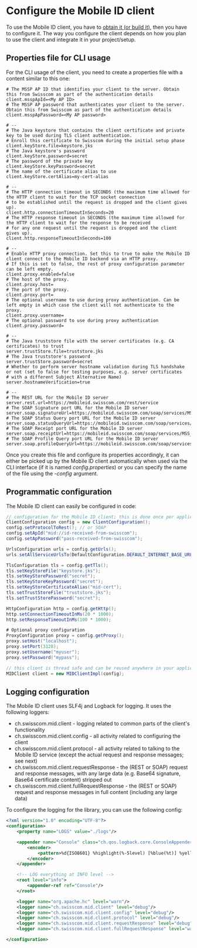 # Configure the Mobile ID client

To use the Mobile ID client, you have to [obtain it (or build it)](build-download-or-link.md), then you have to configure it. The way
you configure the client depends on how you plan to use the client and integrate it in your project/setup.

## Properties file for CLI usage

For the CLI usage of the client, you need to create a properties file with a content similar to this one:

```properties
# The MSSP AP ID that identifies your client to the server. Obtain this from Swisscom as part of the authentication details
client.msspApId=<My AP ID>
# The MSSP AP password that authenticates your client to the server. Obtain this from Swisscom as part of the authentication details
client.msspApPassword=<My AP password>

# --
# The Java keystore that contains the client certificate and private key to be used during TLS client authentication. 
# Enroll this certificate to Swisscom during the initial setup phase
client.keyStore.file=keystore.jks
# The Java keystore's password 
client.keyStore.password=secret
# The password of the private key 
client.keyStore.keyPassword=secret
# The name of the certificate alias to use 
client.keyStore.certAlias=my-cert-alias

# --
# The HTTP connection timeout in SECONDS (the maximum time allowed for the HTTP client to wait for the TCP socket connection
# to be established until the request is dropped and the client gives up).
client.http.connectionTimeoutInSeconds=20
# The HTTP response timeout in SECONDS (the maximum time allowed for the HTTP client to wait for the response to be received
# for any one request until the request is dropped and the client gives up).
client.http.responseTimeoutInSeconds=100

# --
# Enable HTTP proxy connection. Set this to true to make the Mobile ID client connect to the Mobile ID backend via an HTTP proxy.
# If this is set to false, the rest of proxy configuration parameter can be left empty. 
client.proxy.enabled=false
# The host of the proxy. 
client.proxy.host=
# The port of the proxy.
client.proxy.port=
# The optional username to use during proxy authentication. Can be left empty in which case the client will not authenticate to the proxy.
client.proxy.username=
# The optional password to use during proxy authentication
client.proxy.password=

# --
# The Java truststore file with the server certificates (e.g. CA certificates) to trust
server.trustStore.file=truststore.jks
# The Java truststore's password
server.trustStore.password=secret
# Whether to perform server hostname validation during TLS handshake or not (set to false for testing purposes, e.g. server certificates
# with a different Subject Alternative Name) 
server.hostnameVerification=true

# --
# The REST URL for the Mobile ID server
server.rest.url=https://mobileid.swisscom.com/rest/service
# The SOAP Signature port URL for the Mobile ID server 
server.soap.signatureUrl=https://mobileid.swisscom.com/soap/services/MSS_SignaturePort
# The SOAP Status Query port URL for the Mobile ID server
server.soap.statusQueryUrl=https://mobileid.swisscom.com/soap/services/MSS_StatusQueryPort
# The SOAP Receipt port URL for the Mobile ID server
server.soap.receiptUrl=https://mobileid.swisscom.com/soap/services/MSS_ReceiptPort
# The SOAP Profile Query port URL for the Mobile ID server
server.soap.profileQueryUrl=https://mobileid.swisscom.com/soap/services/MSS_ProfileQueryPort
```

Once you create this file and configure its properties accordingly, it can either be picked up by the Mobile ID client automatically
when used via the CLI interface (if it is named _config.properties_) or you can specify the name of the file using the _-config_ 
argument.

## Programmatic configuration

The Mobile ID client can easily be configured in code:
```java
// configuration for the Mobile ID client; this is done once per application lifetime
ClientConfiguration config = new ClientConfiguration();
config.setProtocolToRest(); // or SOAP
config.setApId("mid://id-received-from-swisscom");
config.setApPassword("pass-received-from-swisscom");

UrlsConfiguration urls = config.getUrls();
urls.setAllServiceUrlsTo(DefaultConfiguration.DEFAULT_INTERNET_BASE_URL + DefaultConfiguration.REST_ENDPOINT_SUB_URL);

TlsConfiguration tls = config.getTls();
tls.setKeyStoreFile("keystore.jks");
tls.setKeyStorePassword("secret");
tls.setKeyStoreKeyPassword("secret");
tls.setKeyStoreCertificateAlias("mid-cert");
tls.setTrustStoreFile("truststore.jks");
tls.setTrustStorePassword("secret");

HttpConfiguration http = config.getHttp();
http.setConnectionTimeoutInMs(20 * 1000);
http.setResponseTimeoutInMs(100 * 1000);

# Optional proxy configuration
ProxyConfiguration proxy = config.getProxy();
proxy.setHost("localhost");
proxy.setPort(3128);
proxy.setUsername("myuser");
proxy.setPassword("mypass");

// this client is thread safe and can be reused anywhere in your application
MIDClient client = new MIDClientImpl(config);
```

## Logging configuration

The Mobile ID client uses SLF4j and Logback for logging. It uses the following loggers:

- ch.swisscom.mid.client - logging related to common parts of the client's functionality
- ch.swisscom.mid.client.config - all activity related to configuring the client
- ch.swisscom.mid.client.protocol - all activity related to talking to the Mobile ID service (except the actual request and response messages; see next)
- ch.swisscom.mid.client.requestResponse - the (REST or SOAP) request and response messages, with any large data (e.g. Base64 signature, Base64 certificate content) stripped out
- ch.swisscom.mid.client.fullRequestResponse - the (REST or SOAP) request and response messages in full content (including any large data)

To configure the logging for the library, you can use the following config:
```xml
<?xml version="1.0" encoding="UTF-8"?>
<configuration>
    <property name="LOGS" value="./logs"/>

    <appender name="Console" class="ch.qos.logback.core.ConsoleAppender">
        <encoder>
            <pattern>%d{ISO8601} %highlight(%-5level) [%blue(%t)] %yellow(%C{1.}): %msg%n%throwable</pattern>
        </encoder>
    </appender>

    <!-- LOG everything at INFO level -->
    <root level="info">
        <appender-ref ref="Console"/>
    </root>

    <logger name="org.apache.hc" level="warn"/>
    <logger name="ch.swisscom.mid.client" level="debug"/>
    <logger name="ch.swisscom.mid.client.config" level="debug"/>
    <logger name="ch.swisscom.mid.client.protocol" level="debug"/>
    <logger name="ch.swisscom.mid.client.requestResponse" level="debug"/>
    <logger name="ch.swisscom.mid.client.fullRequestResponse" level="warn"/>

</configuration>
```
